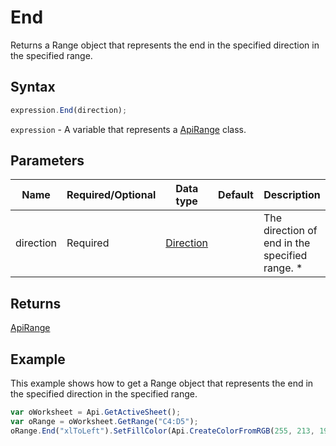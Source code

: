 # End

Returns a Range object that represents the end in the specified direction in the specified range.

## Syntax

```javascript
expression.End(direction);
```

`expression` - A variable that represents a [ApiRange](../ApiRange.md) class.

## Parameters

| **Name** | **Required/Optional** | **Data type** | **Default** | **Description** |
| ------------- | ------------- | ------------- | ------------- | ------------- |
| direction | Required | [Direction](../../Enumeration/Direction.md) |  | The direction of end in the specified range. * |

## Returns

[ApiRange](../../ApiRange/ApiRange.md)

## Example

This example shows how to get a Range object that represents the end in the specified direction in the specified range.

```javascript editor-xlsx
var oWorksheet = Api.GetActiveSheet();
var oRange = oWorksheet.GetRange("C4:D5");
oRange.End("xlToLeft").SetFillColor(Api.CreateColorFromRGB(255, 213, 191));
```

